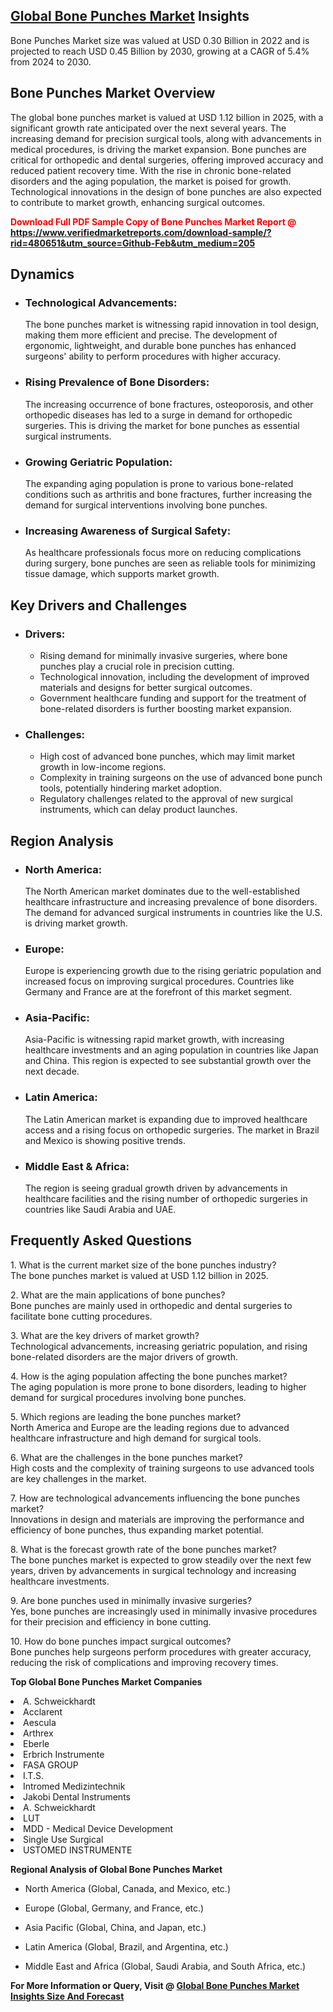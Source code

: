 <h2><a href="https://www.verifiedmarketreports.com/download-sample/?rid=480651&amp;utm_source=Github&amp;utm_medium=205" target="_blank">Global Bone Punches Market</a> Insights</h2><p>Bone Punches Market size was valued at USD 0.30 Billion in 2022 and is projected to reach USD 0.45 Billion by 2030, growing at a CAGR of 5.4% from 2024 to 2030.</p><p> <h2>Bone Punches Market Overview</h2> <p>The global bone punches market is valued at USD 1.12 billion in 2025, with a significant growth rate anticipated over the next several years. The increasing demand for precision surgical tools, along with advancements in medical procedures, is driving the market expansion. Bone punches are critical for orthopedic and dental surgeries, offering improved accuracy and reduced patient recovery time. With the rise in chronic bone-related disorders and the aging population, the market is poised for growth. Technological innovations in the design of bone punches are also expected to contribute to market growth, enhancing surgical outcomes.</p> <p><strong><p><span class=""><span style="color: #ff0000;"><strong>Download Full PDF Sample Copy of Bone Punches Market Report</strong> @ </span><a href="https://www.verifiedmarketreports.com/download-sample/?rid=480651&amp;utm_source=Github-Feb&amp;utm_medium=205" target="_blank">https://www.verifiedmarketreports.com/download-sample/?rid=480651&amp;utm_source=Github-Feb&amp;utm_medium=205</a></span></p></strong></p> <h2>Dynamics</h2> <ul> <li><h3>Technological Advancements:</h3> The bone punches market is witnessing rapid innovation in tool design, making them more efficient and precise. The development of ergonomic, lightweight, and durable bone punches has enhanced surgeons' ability to perform procedures with higher accuracy.</li> <li><h3>Rising Prevalence of Bone Disorders:</h3> The increasing occurrence of bone fractures, osteoporosis, and other orthopedic diseases has led to a surge in demand for orthopedic surgeries. This is driving the market for bone punches as essential surgical instruments.</li> <li><h3>Growing Geriatric Population:</h3> The expanding aging population is prone to various bone-related conditions such as arthritis and bone fractures, further increasing the demand for surgical interventions involving bone punches.</li> <li><h3>Increasing Awareness of Surgical Safety:</h3> As healthcare professionals focus more on reducing complications during surgery, bone punches are seen as reliable tools for minimizing tissue damage, which supports market growth.</li> </ul> <h2>Key Drivers and Challenges</h2> <ul> <li><h3>Drivers:</h3> <ul> <li>Rising demand for minimally invasive surgeries, where bone punches play a crucial role in precision cutting.</li> <li>Technological innovation, including the development of improved materials and designs for better surgical outcomes.</li> <li>Government healthcare funding and support for the treatment of bone-related disorders is further boosting market expansion.</li> </ul> </li> <li><h3>Challenges:</h3> <ul> <li>High cost of advanced bone punches, which may limit market growth in low-income regions.</li> <li>Complexity in training surgeons on the use of advanced bone punch tools, potentially hindering market adoption.</li> <li>Regulatory challenges related to the approval of new surgical instruments, which can delay product launches.</li> </ul> </li> </ul> <h2>Region Analysis</h2> <ul> <li><h3>North America:</h3> The North American market dominates due to the well-established healthcare infrastructure and increasing prevalence of bone disorders. The demand for advanced surgical instruments in countries like the U.S. is driving market growth.</li> <li><h3>Europe:</h3> Europe is experiencing growth due to the rising geriatric population and increased focus on improving surgical procedures. Countries like Germany and France are at the forefront of this market segment.</li> <li><h3>Asia-Pacific:</h3> Asia-Pacific is witnessing rapid market growth, with increasing healthcare investments and an aging population in countries like Japan and China. This region is expected to see substantial growth over the next decade.</li> <li><h3>Latin America:</h3> The Latin American market is expanding due to improved healthcare access and a rising focus on orthopedic surgeries. The market in Brazil and Mexico is showing positive trends.</li> <li><h3>Middle East & Africa:</h3> The region is seeing gradual growth driven by advancements in healthcare facilities and the rising number of orthopedic surgeries in countries like Saudi Arabia and UAE.</li> </ul> <h2>Frequently Asked Questions</h2> <p>1. What is the current market size of the bone punches industry? <br> The bone punches market is valued at USD 1.12 billion in 2025.</p> <p>2. What are the main applications of bone punches? <br> Bone punches are mainly used in orthopedic and dental surgeries to facilitate bone cutting procedures.</p> <p>3. What are the key drivers of market growth? <br> Technological advancements, increasing geriatric population, and rising bone-related disorders are the major drivers of growth.</p> <p>4. How is the aging population affecting the bone punches market? <br> The aging population is more prone to bone disorders, leading to higher demand for surgical procedures involving bone punches.</p> <p>5. Which regions are leading the bone punches market? <br> North America and Europe are the leading regions due to advanced healthcare infrastructure and high demand for surgical tools.</p> <p>6. What are the challenges in the bone punches market? <br> High costs and the complexity of training surgeons to use advanced tools are key challenges in the market.</p> <p>7. How are technological advancements influencing the bone punches market? <br> Innovations in design and materials are improving the performance and efficiency of bone punches, thus expanding market potential.</p> <p>8. What is the forecast growth rate of the bone punches market? <br> The bone punches market is expected to grow steadily over the next few years, driven by advancements in surgical technology and increasing healthcare investments.</p> <p>9. Are bone punches used in minimally invasive surgeries? <br> Yes, bone punches are increasingly used in minimally invasive procedures for their precision and efficiency in bone cutting.</p> <p>10. How do bone punches impact surgical outcomes? <br> Bone punches help surgeons perform procedures with greater accuracy, reducing the risk of complications and improving recovery times.</p> </p><p><strong>Top Global Bone Punches Market Companies</strong></p><div data-test-id=""><p><li>A. Schweickhardt</li><li> Acclarent</li><li> Aescula</li><li> Arthrex</li><li> Eberle</li><li> Erbrich Instrumente</li><li> FASA GROUP</li><li> I.T.S.</li><li> Intromed Medizintechnik</li><li> Jakobi Dental Instruments</li><li> A. Schweickhardt</li><li> LUT</li><li> MDD - Medical Device Development</li><li> Single Use Surgical</li><li> USTOMED INSTRUMENTE</li></p><div><strong>Regional Analysis of&nbsp;Global Bone Punches Market</strong></div><ul><li dir="ltr"><p dir="ltr">North America&nbsp;(Global, Canada, and Mexico, etc.)</p></li><li dir="ltr"><p dir="ltr">Europe (Global, Germany, and France, etc.)</p></li><li dir="ltr"><p dir="ltr">Asia Pacific&nbsp;(Global, China, and Japan, etc.)</p></li><li dir="ltr"><p dir="ltr">Latin America&nbsp;(Global, Brazil, and Argentina, etc.)</p></li><li dir="ltr">Middle East and Africa&nbsp;(Global, Saudi Arabia, and South Africa, etc.)</li></ul><p><strong>For More Information or Query, Visit @&nbsp;</strong><strong><a href="https://www.verifiedmarketreports.com/product/bone-punches-market-size-and-forecast/?utm_source=Github&amp;utm_medium=205" target="_blank">Global Bone Punches Market Insights Size And Forecast</a></strong></p></div>
